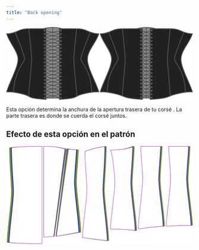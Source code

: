 ```yaml
---
title: "Back opening"
---
```


![La opción de volver a abrir en la Catedral](./backopening.svg)

Esta opción determina la anchura de la apertura trasera de tu corsé . La parte trasera es donde se cuerda el corsé juntos.

## Efecto de esta opción en el patrón

![Esta imagen muestra el efecto de esta opción superponiendo varias variantes que tienen un valor diferente para esta opción](cathrin_backopening_sample.svg "Efecto de esta opción en el patrón")
